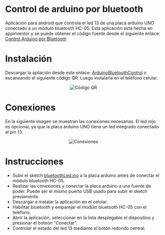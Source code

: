 # Control de arduino por bluetooth
Aplicación para android  que controla el led 13 de una placa arduino UNO conectado a un módulo bluetooth HC-05. Esta aplicación está hecha en appinventor y se puede obtener el código fuente desde el siguiente enlace: [Control Arduino por Bluetooth](http://ai2.appinventor.mit.edu/?galleryId=4625009293656064)

# Instalación
Descargar la apliación desde este enlace: [ArduinoBluetoothControl](https://github.com/cochayuyo/bluetoothLed/raw/master/ArduinoBluetoothControl.apk) o escaneando el siguiente código QR. Luego instalarla en el teléfono celular.
<p align="center">
  <img src="https://github.com/cochayuyo/bluetoothLed/blob/master/qr_img.png" alt="Código QR"/>
</p>

# Conexiones
En la siguiente imagen se muestran las conexiones necesarias. El led rojo es opcional, ya que la placa arduino UNO tiene un led integrado conectado al pin 13.
<p align="center">
  <img src="https://github.com/cochayuyo/bluetoothLed/blob/master/arduino-bluetooth.png" alt="Conexiones"/>
</p>

# Instrucciones
- Subir el sketch [bluetoothLed.ino](https://github.com/cochayuyo/bluetoothLed/blob/master/bluetoothLed.ino) a la placa arduino antes de conectar el módulo bluetooth HC-05.
- Realizar las conexiones y conectar la placa arduino a una fuente de poder. Puede ser el mismo puerto USB usado para subir el sketch previamente.
- Descargar e instalar la aplicación en el celular.
- Habilitar bluetooth y emparejar el modúlo bluetooth HC-05 con el teléfono.
- Abrir la aplicación, seleccionar en la lista desplegable el dispositivo y presionar el botoón "Conectar".
- Controlar el estado del led 13 mediante el botón redondo central.
